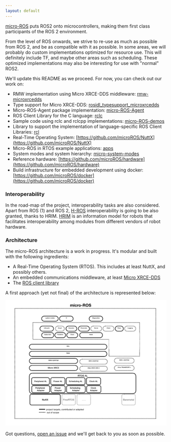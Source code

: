 ```yaml
---
layout: default
---
```


[micro-ROS](https://cordis.europa.eu/project/rcn/213167_en.html) puts ROS2 onto microcontrollers, making them first class participants of the ROS 2 environment.

From the level of ROS onwards, we strive to re-use as much as possible from ROS 2, and be as compatible with it as possible. In some areas, we will probably do custom implementations optimized for resource use. This will definitely include TF, and maybe other areas such as scheduling. These optimized implementations may also be interesting for use with "normal" ROS2.

We'll update this README as we proceed. For now, you can check out our work on:

 - RMW implementation using Micro XRCE-DDS middleware: [rmw-microxrcedds](https://github.com/microROS/rmw-microxrcedds)
 - Type support for Micro XRCE-DDS: [rosidl_typesupport_microxrcedds](https://github.com/microROS/rosidl_typesupport_microxrcedds)
 - Micro-ROS-Agent package implementation: [micro-ROS-Agent](https://github.com/microROS/micro-ROS-Agent)
 - ROS Client Library for the C language: [rclc](https://github.com/microROS/rclc)
 - Sample code using rclc and rclcpp implementations: [micro-ROS-demos](https://github.com/microROS/micro-ROS-demos)
 - Library to support the implementation of language-specific ROS Client Libraries: [rcl](https://github.com/microROS/rcl)
 - Real-Time Operating System: [https://github.com/microROS/NuttX](https://github.com/microROS/NuttX)
 - Micro-ROS in RTOS example applications: [apps](https://github.com/microROS/apps)
 - System modes and system hierarchy: [micro-system-modes](https://github.com/microROS/system_modes)
 - Reference hardware: [https://github.com/microROS/hardware](https://github.com/microROS/hardware)
 - Build infrastructure for embedded development using docker: [https://github.com/microROS/docker](https://github.com/microROS/docker)

### Interoperability

In the road-map of the project, interoperability tasks are also considered. Apart from ROS (1) and ROS 2, [H-ROS](https://acutronicrobotics.com/modularity/H-ROS/) interoperability is going to be also granted, thanks to HRIM.  [HRIM](https://acutronicrobotics.com/modularity/hrim/) is an information model for robots that facilitates interoperability among modules from different vendors of robot hardware. 

### Architecture
The micro-ROS architecture is a work in progress. It's modular and built with the following ingredients:

 - A Real-Time Operating System (RTOS). This includes at least NuttX, and possibly others.
 - An embedded communications middleware, at least [Micro XRCE-DDS](https://github.com/eProsima/Micro-XRCE-DDS)
 - The [ROS client library](http://github.com/microROS/rcl)

A first approach (yet not final) of the architecture is represented below:

![](assets/img/micro-ROS_architecture.png)

Got questions, [open an issue](https://github.com/microROS/micro-ROS/issues/new) and we'll get back to you as soon as possible.
